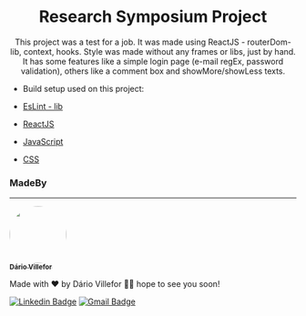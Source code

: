 <h1 align="center">Research Symposium Project</h1>

<p align="center">This project was a test for a job. It was made using ReactJS - routerDom-lib, context, hooks. Style was made without any frames or libs, just by hand. It has some features like a simple login page (e-mail regEx, password validation), others like a comment box and showMore/showLess texts.</p>


- Build setup used on this project:

- [EsLint - lib](https://eslint.org/)
- [ReactJS](https://pt-br.reactjs.org/)
- [JavaScript](https://www.javascript.com/)
- [CSS](https://www.w3.org/Style/CSS/Overview.en.html)


### MadeBy
---

<a href="https://www.linkedin.com/in/dvillefor/">
 <img style="border-radius: 50%;" src="https://avatars.githubusercontent.com/u/78616519?s=400&u=89a4bb18ce1906de2b06c634f873c443f2b755e5&v=4" width="100px;" alt=""/>
 <br />
 <sub><b>Dário Villefor</b></sub></a>


Made with ❤️ by Dário Villefor 👋🏽 hope to see you soon!

[![Linkedin Badge](https://img.shields.io/badge/-Dário-blue?style=flat-square&logo=Linkedin&logoColor=white&link=https://www.linkedin.com/in/dvillefor/)](https://www.linkedin.com/in/dvillefor/) 
[![Gmail Badge](https://img.shields.io/badge/-dariovillefor@gmail.com-c14438?style=flat-square&logo=Gmail&logoColor=white&link=mailto:dariovillefor@gmail.com)](mailto:dariovillefor@gmail.com)
